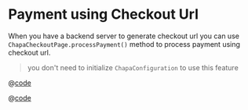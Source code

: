 # Payment using Checkout Url

When you have a backend server to generate checkout url you can use ```ChapaCheckoutPage.processPayment()``` method to process payment using checkout url.

> you don't need to initialize ```ChapaConfiguration``` to use this feature

<CodeGroup>
  <CodeGroupItem title="Java">

  @[code](./code_snippet/java/checkoutUrlPayment.java)

  </CodeGroupItem>

  <CodeGroupItem title="Kotlin">
  
  @[code](./code_snippet/kotlin/checkoutUrlPayment.kt)

  </CodeGroupItem>
</CodeGroup>
